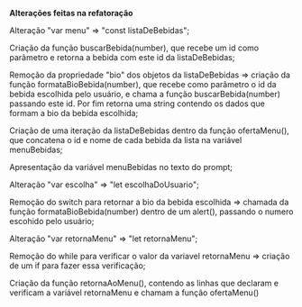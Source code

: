 **Alterações feitas na refatoração**

Alteração "var menu" => "const listaDeBebidas";

Criação da função buscarBebida(number), que recebe um id como parâmetro e retorna a bebida com este id da listaDeBebidas;

Remoção da propriedade "bio" dos objetos da listaDeBebidas => criação da função formataBioBebida(number), que recebe como parâmetro o id da bebida escolhida pelo usuário, e chama a função buscarBebida(number) passando este id. Por fim retorna uma string contendo os dados que formam a bio da bebida escolhida;

Criação de uma iteração da listaDeBebidas dentro da função ofertaMenu(), que concatena o id e nome de cada bebida da lista na variável menuBebidas;

Apresentação da variável menuBebidas no texto do prompt;

Alteração "var escolha" => "let escolhaDoUsuario";

Remoção do switch para retornar a bio da bebida escolhida => chamada da função formataBioBebida(number) dentro de um alert(), passando o numero escohido pelo usuário;

Alteração "var retornaMenu" => "let retornaMenu";

Remoção do while para verificar o valor da variavel retornaMenu => criação de um if para fazer essa verificação;

Criação da função retornaAoMenu(), contendo as linhas que declaram e verificam a variável retornaMenu e chamam a função ofertaMenu()
